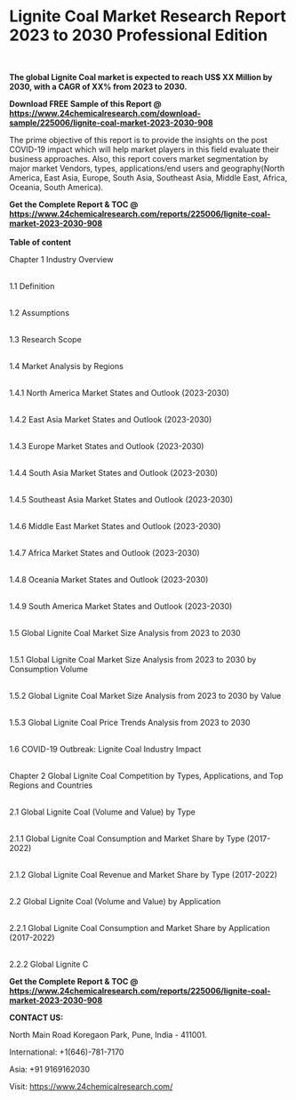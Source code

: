<h1>Lignite Coal Market Research Report 2023 to 2030 Professional Edition</h1><br/><p><strong>The global Lignite Coal market is expected to reach US$ XX Million by 2030, with a <strong>CAGR</strong> of XX% from 2023 to 2030.</strong></p><div><b>Download FREE Sample of this Report @ <a href="https://www.24chemicalresearch.com/download-sample/225006/lignite-coal-market-2023-2030-908">https://www.24chemicalresearch.com/download-sample/225006/lignite-coal-market-2023-2030-908</a></b></div><p>The prime objective of this report is to provide the insights on the post COVID-19 impact which will help market players in this field evaluate their business approaches. Also, this report covers market segmentation by major market Vendors, types, applications/end users and geography(North America, East Asia, Europe, South Asia, Southeast Asia, Middle East, Africa, Oceania, South America).</p><div><b>Get the Complete Report & TOC @ <a href="https://www.24chemicalresearch.com/reports/225006/lignite-coal-market-2023-2030-908">https://www.24chemicalresearch.com/reports/225006/lignite-coal-market-2023-2030-908</a></b></div><br><b>Table of content</b><p>Chapter 1 Industry Overview<br />
 
 <br>1.1 Definition<br />
 
 <br>1.2 Assumptions<br />
 
 <br>1.3 Research Scope<br />
 
 <br>1.4 Market Analysis by Regions<br />
 
 <br>1.4.1 North America Market States and Outlook (2023-2030)<br />
 
 <br>1.4.2 East Asia Market States and Outlook (2023-2030)<br />
 
 <br>1.4.3 Europe Market States and Outlook (2023-2030)<br />
 
 <br>1.4.4 South Asia Market States and Outlook (2023-2030)<br />
 
 <br>1.4.5 Southeast Asia Market States and Outlook (2023-2030)<br />
 
 <br>1.4.6 Middle East Market States and Outlook (2023-2030)<br />
 
 <br>1.4.7 Africa Market States and Outlook (2023-2030)<br />
 
 <br>1.4.8 Oceania Market States and Outlook (2023-2030)<br />
 
 <br>1.4.9 South America Market States and Outlook (2023-2030)<br />
 
 <br>1.5 Global Lignite Coal Market Size Analysis from 2023 to 2030<br />
 
 <br>1.5.1 Global Lignite Coal Market Size Analysis from 2023 to 2030 by Consumption Volume<br />
 
 <br>1.5.2 Global Lignite Coal Market Size Analysis from 2023 to 2030 by Value<br />
 
 <br>1.5.3 Global Lignite Coal Price Trends Analysis from 2023 to 2030<br />
 
 <br>1.6 COVID-19 Outbreak: Lignite Coal Industry Impact<br />
 
 <br>Chapter 2 Global Lignite Coal Competition by Types, Applications, and Top Regions and Countries<br />
 
 <br>2.1 Global Lignite Coal (Volume and Value) by Type<br />
 
 <br>2.1.1 Global Lignite Coal Consumption and Market Share by Type (2017-2022)<br />
 
 <br>2.1.2 Global Lignite Coal Revenue and Market Share by Type (2017-2022)<br />
 
 <br>2.2 Global Lignite Coal (Volume and Value) by Application<br />
 
 <br>2.2.1 Global Lignite Coal Consumption and Market Share by Application (2017-2022)<br />
 
 <br>2.2.2 Global Lignite C<br><div><b>Get the Complete Report & TOC @ <a href="https://www.24chemicalresearch.com/reports/225006/lignite-coal-market-2023-2030-908">https://www.24chemicalresearch.com/reports/225006/lignite-coal-market-2023-2030-908</a></b></div></p>
 
 <b>CONTACT US:</b><br>
 
 North Main Road Koregaon Park, Pune, India - 411001.<br/>
 
 International: +1(646)-781-7170<br/>
 
 Asia: +91 9169162030<br/>
 
 Visit: <a href="https://www.24chemicalresearch.com/">https://www.24chemicalresearch.com/</a>
 
 <br>